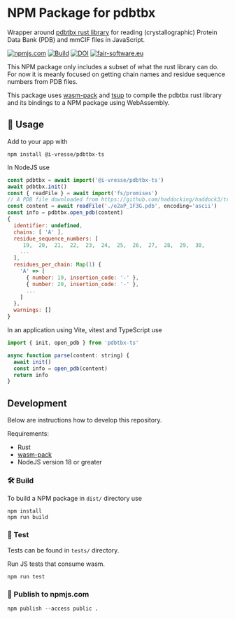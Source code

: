 # NPM Package for pdbtbx

Wrapper around [pdbtbx rust library](https://crates.io/crates/pdbtbx) for reading (crystallographic) Protein Data Bank (PDB) and mmCIF files in JavaScript.

[![npmjs.com](https://img.shields.io/npm/v/@i-vresse/pdbtbx-ts.svg?style=flat)](https://www.npmjs.com/package/@i-vresse/pdbtbx-ts)
[![Build](https://github.com/i-VRESSE/pdbtbx-ts/actions/workflows/build.yml/badge.svg)](https://github.com/i-VRESSE/pdbtbx-ts/actions/workflows/build.yml)
[![DOI](https://zenodo.org/badge/DOI/10.5281/zenodo.6532349.svg)](https://doi.org/10.5281/zenodo.6532349)
[![fair-software.eu](https://img.shields.io/badge/fair--software.eu-%E2%97%8F%20%20%E2%97%8F%20%20%E2%97%8F%20%20%E2%97%8F%20%20%E2%97%8B-yellow)](https://fair-software.eu)

This NPM package only includes a subset of what the rust library can do.
For now it is meanly focused on getting chain names and residue sequence numbers from PDB files.

This package uses [wasm-pack](https://rustwasm.github.io/) and [tsup](https://tsup.egoist.sh) to compile the pdbtbx rust library and its bindings to a NPM package using WebAssembly.

## 🚴 Usage

Add to your app with

```shell
npm install @i-vresse/pdbtbx-ts
```

In NodeJS use

```js
const pdbtbx = await import('@i-vresse/pdbtbx-ts')
await pdbtbx.init()
const { readFile } = await import('fs/promises')
// A PDB file downloaded from https://github.com/haddocking/haddock3/tree/main/examples/docking-protein-protein/data
const content = await readFile('./e2aP_1F3G.pdb', encoding='ascii')
const info = pdbtbx.open_pdb(content)
{
  identifier: undefined,
  chains: [ 'A' ],
  residue_sequence_numbers: [
     19,  20,  21,  22,  23,  24,  25,  26,  27,  28,  29,  30,
    ...
  ],
  residues_per_chain: Map(1) {
    'A' => [
      { number: 19, insertion_code: '-' },
      { number: 20, insertion_code: '-' },
      ...
    ]
  },
  warnings: []
}
```

In an application using Vite, vitest and TypeScript use

```js
import { init, open_pdb } from 'pdbtbx-ts'

async function parse(content: string) {
  await init()
  const info = open_pdb(content)
  return info
}
```

## Development

Below are instructions how to develop this repository.

Requirements:

* Rust
* [wasm-pack](https://rustwasm.github.io/wasm-pack/)
* NodeJS version 18 or greater

### 🛠️ Build

To build a NPM package in `dist/` directory use

```shell
npm install
npm run build
```

### 🔬 Test

Tests can be found in `tests/` directory.

Run JS tests that consume wasm.

```shell
npm run test
```

### 🎁 Publish to npmjs.com

```shell
npm publish --access public .
```
